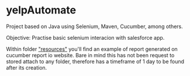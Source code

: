 # yelpAutomate

Project based on Java using Selenium, Maven, Cucumber, among others.

Objective:
Practise basic selenium interacion with salesforce app.

Within folder ["resources"](https://github.com/ferreiracamilo/yelpAutomate/tree/master/resources) you'll find an example of report generated on cucumber report io website. Bare in mind this has not been request to stored attach to any folder, therefore has a timeframe of 1 day to be found after its creation.
